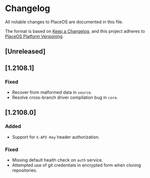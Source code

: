 # Changelog
All notable changes to PlaceOS are documented in this file.

The format is based on [Keep a Changelog](https://keepachangelog.com/en/1.0.0/),
and this project adheres to [PlaceOS Platform Versioning](./README.md#platform-versioning).


## [Unreleased]

## [1.2108.1]

### Fixed
- Recover from malformed data in `source`.
- Resolve cross-branch driver compilation bug in `core`.

## [1.2108.0]

### Added
- Support for `X-API-Key` header authorization.

### Fixed
- Missing default health check on `auth` service.
- Attempted use of git credentials in encrypted form when cloning repositories.
